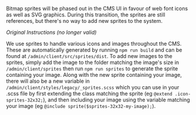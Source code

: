 Bitmap sprites will be phased out in the CMS UI in favour of web font icons
as well as SVG graphics. During this transition, the sprites are still references,
but there's no way to add new sprites to the system.

*Original Instructions (no longer valid)*

We use sprites to handle various icons and images throughout the CMS. These are automatically generated
by running `npm run build` and can be found at `/admin/client/src/sprites/dist`. To add new
images to the sprites, simply add the image to the folder matching the image's size in
`/admin/client/sprites` then run `npm run sprites` to generate the sprite containing your image.
Along with the new sprite containing your image, there will also be a new variable in
`/admin/client/styles/legacy/_sprites.scss` which you can use in your .scss file by first extending the class matching
the sprite (eg `@extend .icon-sprites-32x32;`), and then including your image using the variable
matching your image (eg `@include sprite($sprites-32x32-my-image);`).
